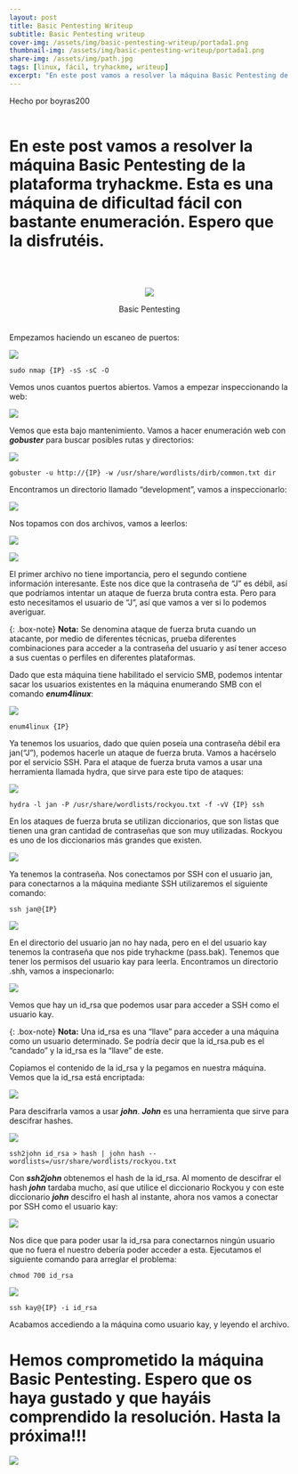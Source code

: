 ```yaml
---
layout: post
title: Basic Pentesting Writeup
subtitle: Basic Pentesting writeup
cover-img: /assets/img/basic-pentesting-writeup/portada1.png
thumbnail-img: /assets/img/basic-pentesting-writeup/portada1.png
share-img: /assets/img/path.jpg
tags: [linux, fácil, tryhackme, writeup]
excerpt: "En este post vamos a resolver la máquina Basic Pentesting de la plataforma tryhackme. Esta es una máquina de dificultad fácil con bastante enumeración. Espero que la disfrutéis."
---
```


Hecho por boyras200
<br>
<br>

# En este post vamos a resolver la máquina Basic Pentesting de la plataforma tryhackme. Esta es una máquina de dificultad fácil con bastante enumeración. Espero que la disfrutéis.

<br>
<br>
<p align="center">
     <img src="/assets/img/basic-pentesting-writeup/icono.png">
</p>

<center> Basic Pentesting </center>

<br>

<br>
Empezamos haciendo un escaneo de puertos:

![](/assets/img/basic-pentesting-writeup/nmap.txt.PNG)

```
sudo nmap {IP} -sS -sC -O
```

Vemos unos cuantos puertos abiertos. Vamos a empezar inspeccionando la web:

![](/assets/img/basic-pentesting-writeup/web.PNG)

Vemos que esta bajo mantenimiento. Vamos a hacer enumeración web con ***gobuster*** para buscar posibles rutas y directorios:

![](/assets/img/basic-pentesting-writeup/gobuster.PNG)


```
gobuster -u http://{IP} -w /usr/share/wordlists/dirb/common.txt dir
```


Encontramos un directorio llamado “development”, vamos a inspeccionarlo:

![](/assets/img/basic-pentesting-writeup/development.PNG)

Nos topamos con dos archivos, vamos a leerlos:

![](/assets/img/basic-pentesting-writeup/nota1.PNG)

![](/assets/img/basic-pentesting-writeup/nota2.PNG)

El primer archivo no tiene importancia, pero el segundo contiene información interesante. Este nos dice que la contraseña de “J” es débil, así que podríamos intentar un ataque de fuerza bruta contra esta. Pero para esto necesitamos el usuario de “J”, así que vamos a ver si lo podemos averiguar.

{: .box-note}
**Nota:** Se denomina ataque de fuerza bruta cuando un atacante, por medio de diferentes técnicas, prueba diferentes combinaciones para acceder a la contraseña del usuario y así tener acceso a sus cuentas o perfiles en diferentes plataformas.

Dado que esta máquina tiene habilitado el servicio SMB, podemos intentar sacar los usuarios existentes en la máquina enumerando SMB con el comando ***enum4linux***: 

![](/assets/img/basic-pentesting-writeup/enum4linux.PNG)

```
enum4linux {IP}
```

Ya tenemos los usuarios, dado que quien poseía una contraseña débil era jan(“J”), podemos hacerle un ataque de fuerza bruta. Vamos a hacérselo por el servicio SSH. Para el ataque de fuerza bruta vamos a usar una herramienta llamada hydra, que sirve para este tipo de ataques:

![](/assets/img/basic-pentesting-writeup/hydra1.PNG)

```
hydra -l jan -P /usr/share/wordlists/rockyou.txt -f -vV {IP} ssh
```

En los ataques de fuerza bruta se utilizan diccionarios, que son listas que tienen una gran cantidad de contraseñas que son muy utilizadas. Rockyou es uno de los diccionarios más grandes que existen.

![](/assets/img/basic-pentesting-writeup/hydra2.PNG)

Ya tenemos la contraseña. Nos conectamos por SSH con el usuario jan, para conectarnos a la máquina mediante SSH utilizaremos el siguiente comando:

```
ssh jan@{IP}
```

![](/assets/img/basic-pentesting-writeup/ssh1.PNG)

En el directorio del usuario jan no hay nada, pero en el del usuario kay tenemos la contraseña que nos pide tryhackme (pass.bak). Tenemos que tener los permisos del usuario kay para leerla. Encontramos un directorio .shh, vamos a inspecionarlo:

![](/assets/img/basic-pentesting-writeup/ssh2.PNG)

Vemos que hay un id_rsa que podemos usar para acceder a SSH como el usuario kay.


{: .box-note}
**Nota:** Una id_rsa es una “llave” para acceder a una máquina como un usuario determinado. Se podría decir que la id_rsa.pub es el “candado” y la id_rsa es la “llave” de este.


Copiamos el contenido de la id_rsa y la pegamos en nuestra máquina. Vemos que la id_rsa está encriptada:

![](/assets/img/basic-pentesting-writeup/id_rsa.PNG)

Para descifrarla vamos a usar ***john***. ***John*** es una herramienta que sirve para descifrar hashes.

![](/assets/img/basic-pentesting-writeup/john.PNG)

```
ssh2john id_rsa > hash | john hash --wordlists=/usr/share/wordlists/rockyou.txt
```

Con ***ssh2john*** obtenemos el hash de la id_rsa. Al momento de descifrar el hash ***john*** tardaba mucho, así que utilice el diccionario Rockyou y con este diccionario ***john*** descifro el hash al instante, ahora nos vamos a conectar por SSH como el usuario kay:

![](/assets/img/basic-pentesting-writeup/id_rsa2.PNG)

Nos dice que para poder usar la id_rsa para conectarnos ningún usuario que no fuera el nuestro debería poder acceder a esta. Ejecutamos el siguiente comando para arreglar el problema:

```
chmod 700 id_rsa 
```

![](/assets/img/basic-pentesting-writeup/pass_bak.PNG)

```
ssh kay@{IP} -i id_rsa
```

Acabamos accediendo a la máquina como usuario kay, y leyendo el archivo.

# Hemos comprometido la máquina Basic Pentesting. Espero que os haya gustado y que hayáis comprendido la resolución. Hasta la próxima!!!

![](/assets/img/basic-pentesting-writeup/portada1.png)
